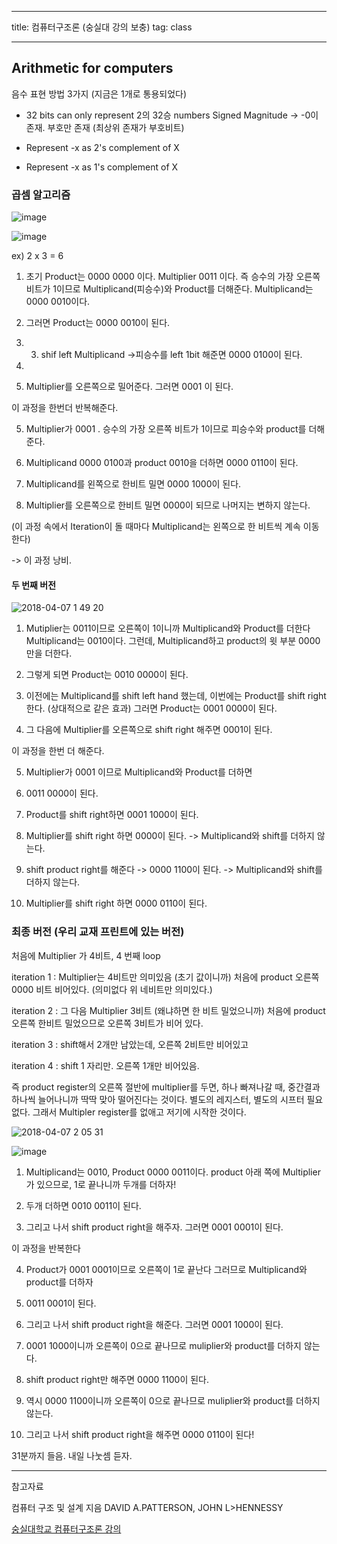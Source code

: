 
---

title:  컴퓨터구조론 (숭실대 강의 보충)
tag: class 

---
## Arithmetic for computers

음수 표현 방법 3가지
(지금은 1개로 통용되었다)

*	32 bits can only represent 2의 32승 numbers
Signed Magnitude -> -0이 존재. 부호만 존재 (최상위 존재가 부호비트)

* Represent -x as 2's complement of X

* Represent -x as 1's complement of X
	
### 곱셈 알고리즘

![image](https://user-images.githubusercontent.com/23495876/38432828-b77c15f8-3a03-11e8-8227-9681dfe9c57d.png)


![image](https://user-images.githubusercontent.com/23495876/38432943-1301a2bc-3a04-11e8-96cd-7e2d687b6073.png)

ex) 2 x 3 = 6

1. 초기 Product는 0000 0000 이다.
Multiplier 0011 이다. 즉 승수의 가장 오른쪽 비트가 1이므로 Multiplicand(피승수)와 Product를 더해준다. Multiplicand는 0000 0010이다.  

2. 그러면 Product는 0000 0010이 된다.

4. 3. shif left Multiplicand ->피승수를 left 1bit 해준면 0000 0100이 된다.
5. 
4. Multiplier를 오른쪽으로 밀어준다. 그러면 0001 이 된다.

이 과정을 한번더 반복해준다.

5. Multiplier가 0001 . 승수의 가장 오른쪽 비트가 1이므로 피승수와 product를 더해준다.
 
6. Multiplicand 0000 0100과 product 0010을 더하면 0000 0110이 된다.

7. Multiplicand를 왼쪽으로 한비트 밀면 0000 1000이 된다.

8. Multiplier를 오른쪽으로 한비트 밀면 0000이 되므로 나머지는 변하지 않는다.

(이 과정 속에서 Iteration이 돌 때마다 Multiplicand는 왼쪽으로 한 비트씩 계속 이동한다)

-> 이 과정 낭비.

#### 두 번째 버전

![2018-04-07 1 49 20](https://user-images.githubusercontent.com/23495876/38433459-e9aa3ea4-3a05-11e8-90f4-d88a4508d62c.png)

1. Mutiplier는 0011이므로 오른쪽이 1이니까 Multiplicand와 Product를 더한다 
Multiplicand는 0010이다.
그런데, Multiplicand하고 product의 윗 부분 0000 만을 더한다. 

2. 그렇게 되면 Product는 0010 0000이 된다.

3. 이전에는 Multiplicand를 shift left hand 했는데, 이번에는 Product를 shift right 한다. (상대적으로 같은 효과) 그러면 Product는 0001 0000이 된다.

4. 그 다음에 Multiplier를 오른쪽으로 shift right 해주면 0001이 된다.

이 과정을 한번 더 해준다.

5. Multiplier가 0001 이므로  Multiplicand와 Product를 더하면 

6. 0011 0000이 된다.

7. Product를 shift right하면 0001 1000이 된다.

8. Multiplier를 shift right 하면 0000이 된다.
-> Multiplicand와 shift를 더하지 않는다.

9. shift product right를 해준다 ->  0000 1100이 된다.
-> Multiplicand와 shift를 더하지 않는다.

10. Multiplier를 shift right 하면 0000 0110이 된다.

### 최종 버전 (우리 교재 프린트에 있는 버전)

처음에 Multiplier 가 4비트, 4 번째 loop

iteration 1 : Multiplier는 4비트만 의미있음 (초기 값이니까) 처음에 product 오른쪽 0000 비트 비어있다. (의미없다 위 네비트만 의미있다.)

iteration 2 : 그 다음 Multiplier 3비트 (왜냐하면 한 비트 밀었으니까) 처음에 product 오른쪽 한비트 밀었으므로 오른쪽 3비트가 비어 있다.

iteration 3 : shift해서 2개만 남았는데, 오른쪽 2비트만 비어있고

iteration 4 : shift 1 자리만. 오른쪽 1개만 비어있음.

즉 product register의 오른쪽 절반에 multiplier를 두면, 하나 빠져나갈 때, 중간결과 하나씩 늘어나니까 딱딱 맞아 떨어진다는 것이다. 별도의 레지스터, 별도의 시프터 필요 없다. 그래서 Multipler register를 없애고 저기에 시작한 것이다.

![2018-04-07 2 05 31](https://user-images.githubusercontent.com/23495876/38434121-37b8921a-3a08-11e8-8425-eba42fea605e.png)

![image](https://user-images.githubusercontent.com/23495876/38434247-adce4cba-3a08-11e8-812c-1fd7aa40ee5b.png)

1. Multiplicand는 0010, Product 0000 0011이다. product 아래 쪽에 Multiplier가 있으므로, 1로 끝나니까 두개를 더하자!

2. 두개 더하면 0010 0011이 된다. 
3. 그리고 나서 shift product right을 해주자. 그러면 0001 0001이 된다.

이 과정을 반복한다

4. Product가 0001 0001이므로 오른쪽이 1로 끝난다 그러므로 Multiplicand와 product를 더하자
5. 0011 0001이 된다. 
6. 그리고 나서 shift product right을 해준다. 그러면 0001 1000이 된다. 

7. 0001 1000이니까 오른쪽이 0으로 끝나므로 muliplier와 product를 더하지 않는다.
8. shift product right만 해주면 0000 1100이 된다.

9. 역시 0000 1100이니까 오른쪽이 0으로 끝나므로 muliplier와 product를 더하지 않는다.
10. 그리고 나서 shift product right을 해주면
0000 0110이 된다!

31분까지 들음. 내일 나눗셈 듣자.

---
 
참고자료 


컴퓨터 구조 및 설계 지음 DAVID A.PATTERSON, JOHN L>HENNESSY 

[숭실대학교 컴퓨터구조론 강의](http://www.kocw.net/home/search/kemView.do?kemId=998138)
